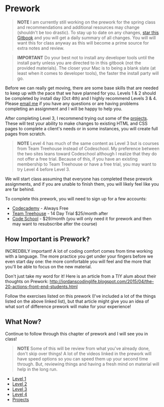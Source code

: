 # Prework

> **NOTE** I am currently still working on the prework for the spring class and recommendations and additional resources may change (shouldn't be too drastic).
> To stay up to date on any changes, [star this Gitbook](https://www.gitbook.com/book/rtablada/nashville-spring/details) and you will get a daily summary of all changes.
> You will will want this for class anyway as this will become a prime source for extra notes and review.

> **IMPORTANT** Do your best not to install any developer tools until the install party unless you are directed to in this gitbook (not the provided materials). The closer your Mac is to being a blank slate (at least when it comes to developer tools), the faster the install party will go.

Before we can really get moving, there are some base skills that are needed to keep up with the pace that we have planned for you.
Levels 1 & 2 should be completed by install day (Oct 4th) and I highly recommend Levels 3 & 4.
Please [email me](mailto:ryan@theironyard.com) if you have any questions or are having problems completing an assignment and I will be happy to help you.

After completing Level 3, I recommend trying out some of the [projects](projects.html).
These will test your ability to make changes to existing HTML and CSS pages to complete a client's needs or in some instances, you will create full pages from scratch.

> **NOTE** Level 4 has much of the same content as Level 3 but is courses from Team Treehouse instead of Codeschool.
My preference between the two sites leans toward Codeschool although I realize that they do not offer a free trial.
Because of this, if you have an existing membership to Team Treehouse or have a free trial, you may want to try Level 4 before Level 3.

We will start class assuming that everyone has completed these prework assignments, and if you are unable to finish them, you will likely feel like you are far behind.

To complete this prework, you will need to sign up for a few accounts:

* [Codecademy](https://www.codecademy.com/) - Always Free
* [Team Treehouse](https://teamtreehouse.com) - 14 Day Trial $25/month after
* [Code School](http://codeschool.com/) - $29/month (you will only need it for prework and then may want to resubscribe after the course)

## How Important is Prework?

INCREDBILY important!
A lot of coding comfort comes from time working with a language.
The more practice you get under your fingers before we even start day one: the more comfortable you will feel and the more that you'll be able to focus on the new material.

Don't just take my word for it!
Here is an article from a TIY alum about their thoughts on Prework: http://jordanscodinglife.blogspot.com/2015/04/the-20-actions-front-end-students.html

Follow the exercises listed on this prework (I've included a lot of the things listed on the above linked list), but that article might give you an idea of what sort of difference prework will make for your experience!

## What Now?

Continue to follow through this chapter of prework and I will see you in class!

> **NOTE** Some of this will be review from what you've already done, don't skip over things!
> A lot of the videos linked in the prework will have speed options so you can speed them up your second time through.
> But, reviewing things and having a fresh mind on material will help in the long run.

- [Level 1](level1.html)
- [Level 2](level2.html)
- [Level 3](level3.html)
- [Level 4](level4.html)
- [Projects](projects.html)
